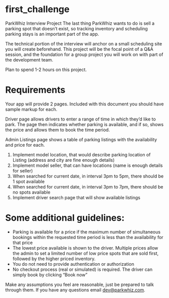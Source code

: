 first_challenge
===============

ParkWhiz Interview Project
The last thing ParkWhiz wants to do is sell a parking spot that doesn’t exist, so tracking inventory and scheduling parking stays is an important part of the app. 

The technical portion of the interview will anchor on a small scheduling site you will create beforehand.  This project will be the focal point of a Q&A session, and the foundation for a group project you will work on with part of the development team. 

Plan to spend 1-2 hours on this project. 

Requirements
============

Your app will provide 2 pages.  Included with this document you should have sample markup for each.

Driver page allows drivers to enter a range of time in which they’d like to park.  The page then indicates whether parking is available, and if so, shows the price and allows them to book the time period.

Admin Listings page shows a table of parking listings with the availability and price for each.

1. Implement model location, that would describe parking location of Listing (address and city are fine enough details)
2. Implement model seller, that can have locations (name is enough details for seller)
3. When searched for current date, in interval 3pm to 5pm, there should be 1 spot available
4. When searched for current date, in interval 3pm to 7pm, there should be no spots available
5. Implement driver search page that will show available listings 

Some additional guidelines:
===========================

* Parking is available for a price if the maximum number of simultaneous bookings within the requested time period is less than the availability for that price
* The lowest price available is shown to the driver.  Multiple prices allow the admin to set a limited number of low price spots that are sold first, followed by the higher priced inventory. 
* You do not need to provide authentication or authorization
* No checkout process (real or simulated) is required. The driver can simply book by clicking “Book now”

Make any assumptions you feel are reasonable, just be prepared to talk through them.  If you have any questions email dev@parkwhiz.com.

